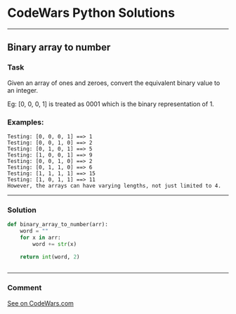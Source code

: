 # CodeWars Python Solutions

---

## Binary array to number



### Task

Given an array of ones and zeroes, convert the equivalent binary value to an integer.

Eg: [0, 0, 0, 1] is treated as 0001 which is the binary representation of 1.


### Examples:

```
Testing: [0, 0, 0, 1] ==> 1
Testing: [0, 0, 1, 0] ==> 2
Testing: [0, 1, 0, 1] ==> 5
Testing: [1, 0, 0, 1] ==> 9
Testing: [0, 0, 1, 0] ==> 2
Testing: [0, 1, 1, 0] ==> 6
Testing: [1, 1, 1, 1] ==> 15
Testing: [1, 0, 1, 1] ==> 11
However, the arrays can have varying lengths, not just limited to 4.
```

---


### Solution


```python
def binary_array_to_number(arr):
    word = ""
    for x in arr:
        word += str(x)

    return int(word, 2)
        
```

---
### Comment


[See on CodeWars.com](https://www.codewars.com/users/ITRonin)
